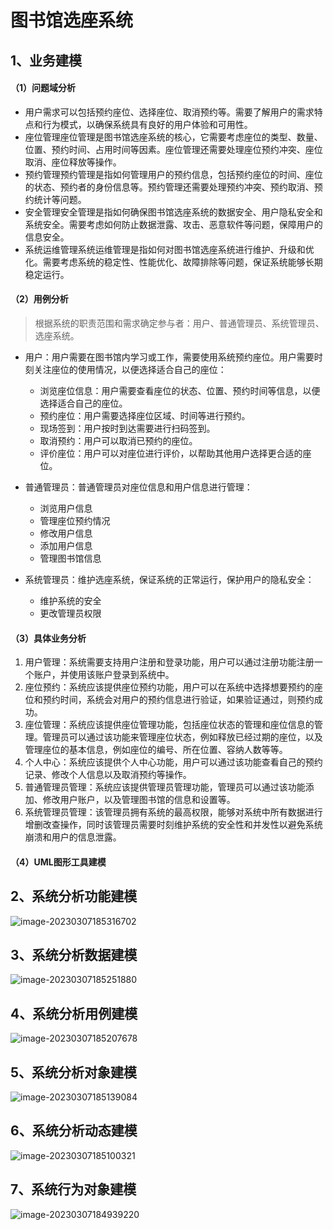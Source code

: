 # 图书馆选座系统



## 1、业务建模 

#### （1）问题域分析

* 用户需求可以包括预约座位、选择座位、取消预约等。需要了解用户的需求特点和行为模式，以确保系统具有良好的用户体验和可用性。
* 座位管理座位管理是图书馆选座系统的核心，它需要考虑座位的类型、数量、位置、预约时间、占用时间等因素。座位管理还需要处理座位预约冲突、座位取消、座位释放等操作。
* 预约管理预约管理是指如何管理用户的预约信息，包括预约座位的时间、座位的状态、预约者的身份信息等。预约管理还需要处理预约冲突、预约取消、预约统计等问题。
* 安全管理安全管理是指如何确保图书馆选座系统的数据安全、用户隐私安全和系统安全。需要考虑如何防止数据泄露、攻击、恶意软件等问题，保障用户的信息安全。
* 系统运维管理系统运维管理是指如何对图书馆选座系统进行维护、升级和优化。需要考虑系统的稳定性、性能优化、故障排除等问题，保证系统能够长期稳定运行。



#### （2）用例分析

>  根据系统的职责范围和需求确定参与者：用户、普通管理员、系统管理员、选座系统。

* 用户：用户需要在图书馆内学习或工作，需要使用系统预约座位。用户需要时刻关注座位的使用情况，以便选择适合自己的座位：
  * 浏览座位信息：用户需要查看座位的状态、位置、预约时间等信息，以便选择适合自己的座位。
  *  预约座位：用户需要选择座位区域、时间等进行预约。
  * 现场签到：用户按时到达需要进行扫码签到。
  * 取消预约：用户可以取消已预约的座位。
  * 评价座位：用户可以对座位进行评价，以帮助其他用户选择更合适的座位。
* 普通管理员：普通管理员对座位信息和用户信息进行管理：
  * 浏览用户信息
  * 管理座位预约情况
  * 修改用户信息
  * 添加用户信息
  * 管理图书馆信息

* 系统管理员：维护选座系统，保证系统的正常运行，保护用户的隐私安全：
  * 维护系统的安全
  * 更改管理员权限



#### （3）具体业务分析

1. 用户管理：系统需要支持用户注册和登录功能，用户可以通过注册功能注册一个账户，并使用该账户登录到系统中。
2. 座位预约：系统应该提供座位预约功能，用户可以在系统中选择想要预约的座位和预约时间，系统会对用户的预约信息进行验证，如果验证通过，则预约成功。
3. 座位管理：系统应该提供座位管理功能，包括座位状态的管理和座位信息的管理。管理员可以通过该功能来管理座位状态，例如释放已经过期的座位，以及管理座位的基本信息，例如座位的编号、所在位置、容纳人数等等。
4. 个人中心：系统应该提供个人中心功能，用户可以通过该功能查看自己的预约记录、修改个人信息以及取消预约等操作。
5. 普通管理员管理：系统应该提供管理员管理功能，管理员可以通过该功能添加、修改用户账户，以及管理图书馆的信息和设置等。
6. 系统管理员管理：该管理员拥有系统的最高权限，能够对系统中所有数据进行增删改查操作，同时该管理员需要时刻维护系统的安全性和并发性以避免系统崩溃和用户的信息泄露。



#### （4）UML图形工具建模





## 2、系统分析功能建模

![image-20230307185316702](C:\Users\GH\AppData\Roaming\Typora\typora-user-images\image-20230307185316702.png)

## 3、系统分析数据建模

![image-20230307185251880](C:\Users\GH\AppData\Roaming\Typora\typora-user-images\image-20230307185251880.png)

## 4、系统分析用例建模

![image-20230307185207678](C:\Users\GH\AppData\Roaming\Typora\typora-user-images\image-20230307185207678.png)

## 5、系统分析对象建模

![image-20230307185139084](C:\Users\GH\AppData\Roaming\Typora\typora-user-images\image-20230307185139084.png)

## 6、系统分析动态建模

![image-20230307185100321](C:\Users\GH\AppData\Roaming\Typora\typora-user-images\image-20230307185100321.png)



## 7、系统行为对象建模

![image-20230307184939220](C:\Users\GH\AppData\Roaming\Typora\typora-user-images\image-20230307184939220.png)











